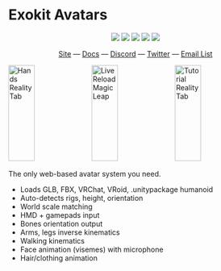 # Exokit Avatars

<p align="center">
  <a href="https://github.com/exokitxr/exokit/releases"><img src="https://img.shields.io/github/downloads/exokitxr/exokit/total.svg"></a>
  <a href="https://www.npmjs.com/package/exokit"><img src="https://img.shields.io/npm/v/exokit.svg"></a>
  <a href="https://travis-ci.org/modulesio/exokit-windows"><img src="https://travis-ci.org/modulesio/exokit-windows.svg?branch=master"></a>
  <a href="https://ci.appveyor.com/project/modulesio/exokit-windows"><img src="https://ci.appveyor.com/api/projects/status/32r7s2skrgm9ubva?svg=true"></a>  
  <a href="https://twitter.com/exokitxr"><img src="https://img.shields.io/twitter/follow/exokitxr.svg?style=social"></a>
</p>

<div align="center">
  <a href="https://exokit.org">Site</a>
  &mdash;
  <a href="https://exokit.org/docs/">Docs</a>
  &mdash;
  <a href="https://discordapp.com/invite/Apk6cZN">Discord</a>
  &mdash;
  <a href="https://twitter.com/exokitxr">Twitter</a>
  &mdash;
  <a href="http://eepurl.com/dFiLMz">Email List</a>
</div>

<a href="https://youtu.be/cd_DEwCDF6U"><img alt="Hands Reality Tab" target="_blank" src="https://user-images.githubusercontent.com/6926057/68093240-89482400-fe61-11e9-84b0-365002f64f84.gif" height="190" width="32%"></a>
<a href="https://youtu.be/b-UKSg0QCRE"><img alt="Live Reload Magic Leap" target="_blank" src="https://user-images.githubusercontent.com/6926057/68093243-8e0cd800-fe61-11e9-8e7b-d2440c4f622b.gif" height="190" width="32%"></a>
<a href="https://youtu.be/O1xA1r5SZUM"><img alt="Tutorial Reality Tab" target="_blank" src="https://user-images.githubusercontent.com/6926057/68093247-9238f580-fe61-11e9-9276-9e2584382d41.gif" height="190" width="32%"></a>

The only web-based avatar system you need.

- Loads GLB, FBX, VRChat, VRoid, .unitypackage humanoid
- Auto-detects rigs, height, orientation
- World scale matching
- HMD + gamepads input
- Bones orientation output
- Arms, legs inverse kinematics
- Walking kinematics
- Face animation (visemes) with microphone
- Hair/clothing animation
